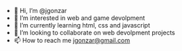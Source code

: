 - 👋 Hi, I’m @jgonzar
- 👀 I’m interested in web and game devolpment
- 🌱 I’m currently learning html, css and javascript
- 💞️ I’m looking to collaborate on web devolpment projects 
- 📫 How to reach me jgonzar@gmail.com

<!---
jgonzar/jgonzar is a ✨ special ✨ repository because its `README.md` (this file) appears on your GitHub profile.
You can click the Preview link to take a look at your changes.
--->
